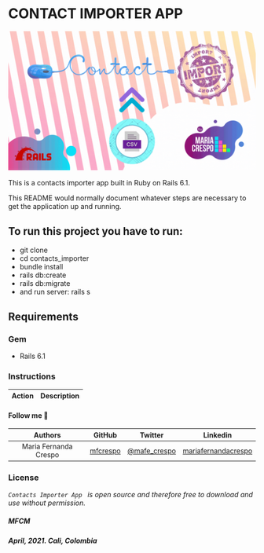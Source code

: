 # CONTACT IMPORTER APP

![](https://github.com/mfcrespo/projects-RoR/blob/main/contacts_importer/app/assets/images/contacts_importer.gif)

This is a contacts importer app built in Ruby on Rails 6.1.

This README would normally document whatever steps are necessary to get the
application up and running.

## To run this project you have to run:
* git clone <repo>
* cd contacts_importer
* bundle install
* rails db:create
* rails db:migrate
* and run server: rails s

## Requirements

### Gem
* Rails 6.1

### Instructions

| **Action** | **Description** |
|---|---|


#### Follow me 💬

| Authors | GitHub | Twitter | Linkedin |
| :---: | :---: | :---: | :---: |
| Maria Fernanda Crespo | [mfcrespo](https://github.com/mfcrespo) | [@mafe_crespo](https://twitter.com/mafe_crespo) | [mariafernandacrespo](https://www.linkedin.com/in/mariafernandacrespo) |

### License
*`Contacts Importer App ` is open source and therefore free to download and use without permission.*

##### MFCM
##### April, 2021. Cali, Colombia